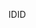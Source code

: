  <span data-ttu-id="90b52-101">ID</span><span class="sxs-lookup"><span data-stu-id="90b52-101">ID</span></span> 